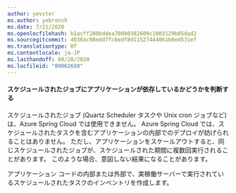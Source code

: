 ```yaml
---
author: yevster
ms.author: yebronsh
ms.date: 7/21/2020
ms.openlocfilehash: b1acff280bddea700b0382609c1003129b05dad2
ms.sourcegitcommit: 4036ac08edd7fc6edf8d11527444061b0e4531ef
ms.translationtype: HT
ms.contentlocale: ja-JP
ms.lasthandoff: 08/28/2020
ms.locfileid: "89062650"
---
```

#### <a name="determine-whether-your-application-relies-on-scheduled-jobs"></a>スケジュールされたジョブにアプリケーションが依存しているかどうかを判断する

スケジュールされたジョブ (Quartz Scheduler タスクや Unix cron ジョブなど) は、Azure Spring Cloud では使用できません。 Azure Spring Cloud では、スケジュールされたタスクを含むアプリケーションの内部でのデプロイが妨げられることはありません。 ただし、アプリケーションをスケールアウトすると、同じスケジュールされたジョブが、スケジュールされた期間に複数回実行されることがあります。 このような場合、意図しない結果になることがあります。

アプリケーション コードの内部または外部で、実稼働サーバーで実行されているスケジュールされたタスクのインベントリを作成します。

